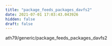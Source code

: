 ```yaml
---
title: "package_feeds_packages_davfs2"
date: 2021-07-01 17:03:43.043926
hidden: false
draft: false
---
```


ath79/generic/package_feeds_packages_davfs2

